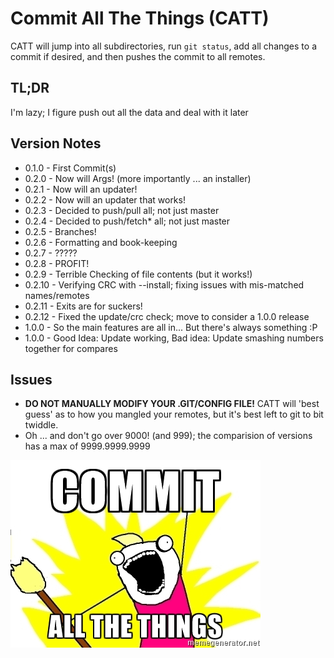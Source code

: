 Commit All The Things (CATT)
============================
CATT will jump into all subdirectories, run `git status`, add all changes to a commit if desired, and then pushes the commit to all remotes.

TL;DR
------
I'm lazy; I figure push out all the data and deal with it later

Version Notes
-------------
- 0.1.0  - First Commit(s)
- 0.2.0  - Now will Args! (more importantly ... an installer)
- 0.2.1  - Now will an updater!
- 0.2.2  - Now will an updater that works!
- 0.2.3  - Decided to push/pull all; not just master
- 0.2.4  - Decided to push/fetch* all; not just master
- 0.2.5  - Branches!
- 0.2.6  - Formatting and book-keeping
- 0.2.7  - ?????
- 0.2.8  - PROFIT!
- 0.2.9  - Terrible Checking of file contents (but it works!)
- 0.2.10 - Verifying CRC with --install; fixing issues with mis-matched names/remotes
- 0.2.11 - Exits are for suckers!
- 0.2.12 - Fixed the update/crc check; move to consider a 1.0.0 release
- 1.0.0  - So the main features are all in... But there's always something :P
- 1.0.0  - Good Idea: Update working, Bad idea: Update smashing numbers together for compares


Issues
------
- **DO NOT MANUALLY MODIFY YOUR .GIT/CONFIG FILE!** CATT will 'best guess' as to how you mangled your remotes, but it's best left to git to bit 
twiddle.
- Oh ... and don't go over 9000! (and 999); the comparision of versions has a max of 9999.9999.9999


![You know you want to ...](CATT.jpg)

